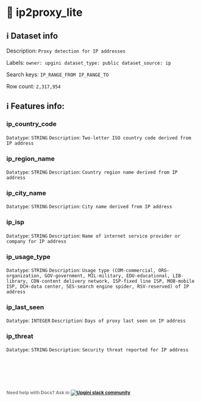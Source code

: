 # 📖 ip2proxy_lite 
## ℹ️ Dataset info 
Description: `Proxy detection for IP addresses` 

Labels: ` owner: upgini ` &nbsp;` dataset_type: public ` &nbsp;` dataset_source: ip ` &nbsp;

Search keys: 
` IP_RANGE_FROM ` &nbsp;` IP_RANGE_TO ` &nbsp;

Row count: `2,317,954` 

## ℹ️ Features info:

### ip_country_code
`Datatype`: `STRING`
`Description`: `Two-letter ISO country code derived from IP address`

### ip_region_name
`Datatype`: `STRING`
`Description`: `Country region name derived from IP address`

### ip_city_name
`Datatype`: `STRING`
`Description`: `City name derived from IP address`

### ip_isp
`Datatype`: `STRING`
`Description`: `Name of internet service provider or company for IP address`

### ip_usage_type
`Datatype`: `STRING`
`Description`: `Usage type (COM-commercial, ORG-organization, GOV-government, MIL-military, EDU-educational, LIB-library, CDN-content delivery network, ISP-fixed line ISP, MOB-mobile ISP, DCH-data center, SES-search engine spider, RSV-reserved) of IP address`

### ip_last_seen
`Datatype`: `INTEGER`
`Description`: `Days of proxy last seen on IP address`

### ip_threat
`Datatype`: `STRING`
`Description`: `Security threat reported for IP address`


<br/><br/>
---
<span style="color:grey;font-weight:700;font-size:12px">
    Need help with Docs? Ask in
    <a href="https://4mlg.short.gy/join-upgini-community">
        <img alt="Upgini slack community" src="https://img.shields.io/badge/slack-@upgini-orange.svg?logo=slack">
    </a>
</span>
